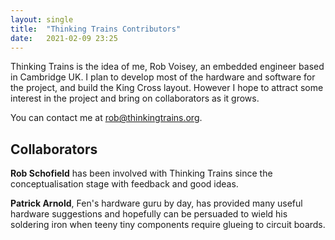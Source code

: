 ```yaml
---
layout: single
title:  "Thinking Trains Contributors"
date:   2021-02-09 23:25
---
```


Thinking Trains is the idea of me, Rob Voisey, an embedded engineer based in
Cambridge UK. I plan to develop most of the hardware and software for the
project, and build the King Cross layout. However I hope to attract some
interest in the project and bring on collaborators as it grows.

You can contact me at [rob@thinkingtrains.org](mailto:rob@thinkingtrains.org).

## Collaborators

**Rob Schofield** has been involved with Thinking Trains since the
conceptualisation stage with feedback and good ideas.

**Patrick Arnold**, Fen's hardware guru by day, has provided many useful hardware
suggestions and hopefully can be persuaded to wield his soldering iron when
teeny tiny components require glueing to circuit boards.
